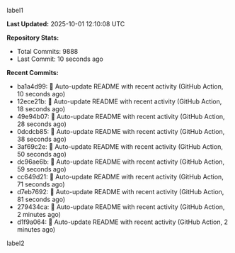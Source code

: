 
label1 
<!-- ACTIVITY_START -->
**Last Updated:** 2025-10-01 12:10:08 UTC

**Repository Stats:**
- Total Commits: 9888
- Last Commit: 10 seconds ago

**Recent Commits:**
- ba1a4d99: 🤖 Auto-update README with recent activity (GitHub Action, 10 seconds ago)
- 12ece21b: 🤖 Auto-update README with recent activity (GitHub Action, 18 seconds ago)
- 49e94b07: 🤖 Auto-update README with recent activity (GitHub Action, 28 seconds ago)
- 0dcdcb85: 🤖 Auto-update README with recent activity (GitHub Action, 38 seconds ago)
- 3af69c2e: 🤖 Auto-update README with recent activity (GitHub Action, 50 seconds ago)
- dc96ae6b: 🤖 Auto-update README with recent activity (GitHub Action, 59 seconds ago)
- cc649d21: 🤖 Auto-update README with recent activity (GitHub Action, 71 seconds ago)
- d7eb7692: 🤖 Auto-update README with recent activity (GitHub Action, 81 seconds ago)
- 279434ca: 🤖 Auto-update README with recent activity (GitHub Action, 2 minutes ago)
- d1f9a064: 🤖 Auto-update README with recent activity (GitHub Action, 2 minutes ago)
<!-- ACTIVITY_END -->

label2
